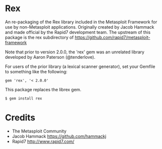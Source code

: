 # Rex

An re-packaging of the Rex library included in the Metasploit Framework for use by non-Metasploit applications. Originally created by Jacob Hammack and made official by the Rapid7 development team. The upstream of this package is the rex subdirectory of https://github.com/rapid7/metasploit-framework

Note that prior to version 2.0.0, the 'rex' gem was an unrelated library developed by Aaron Paterson (@tenderlove). 

For users of the prior library (a lexical scanner generator), set your Gemfile to something like the following:
```
gem 'rex', '< 2.0.0'
```

This package replaces the librex gem.

```
$ gem install rex
```

# Credits

* The Metasploit Community
* Jacob Hammack <https://github.com/hammackj>
* Rapid7 <http://www.rapid7.com/>
